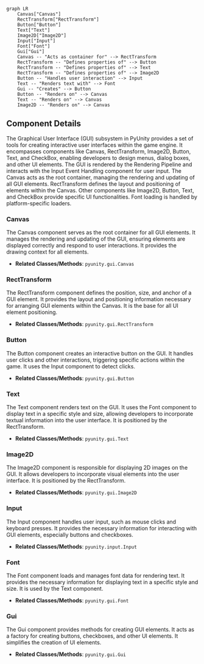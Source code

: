 ```mermaid
graph LR
    Canvas["Canvas"]
    RectTransform["RectTransform"]
    Button["Button"]
    Text["Text"]
    Image2D["Image2D"]
    Input["Input"]
    Font["Font"]
    Gui["Gui"]
    Canvas -- "Acts as container for" --> RectTransform
    RectTransform -- "Defines properties of" --> Button
    RectTransform -- "Defines properties of" --> Text
    RectTransform -- "Defines properties of" --> Image2D
    Button -- "Handles user interaction" --> Input
    Text -- "Renders text with" --> Font
    Gui -- "Creates" --> Button
    Button -- "Renders on" --> Canvas
    Text -- "Renders on" --> Canvas
    Image2D -- "Renders on" --> Canvas
```

## Component Details

The Graphical User Interface (GUI) subsystem in PyUnity provides a set of tools for creating interactive user interfaces within the game engine. It encompasses components like Canvas, RectTransform, Image2D, Button, Text, and CheckBox, enabling developers to design menus, dialog boxes, and other UI elements. The GUI is rendered by the Rendering Pipeline and interacts with the Input Event Handling component for user input. The Canvas acts as the root container, managing the rendering and updating of all GUI elements. RectTransform defines the layout and positioning of elements within the Canvas. Other components like Image2D, Button, Text, and CheckBox provide specific UI functionalities. Font loading is handled by platform-specific loaders.

### Canvas
The Canvas component serves as the root container for all GUI elements. It manages the rendering and updating of the GUI, ensuring elements are displayed correctly and respond to user interactions. It provides the drawing context for all elements.
- **Related Classes/Methods**: `pyunity.gui.Canvas`

### RectTransform
The RectTransform component defines the position, size, and anchor of a GUI element. It provides the layout and positioning information necessary for arranging GUI elements within the Canvas. It is the base for all UI element positioning.
- **Related Classes/Methods**: `pyunity.gui.RectTransform`

### Button
The Button component creates an interactive button on the GUI. It handles user clicks and other interactions, triggering specific actions within the game. It uses the Input component to detect clicks.
- **Related Classes/Methods**: `pyunity.gui.Button`

### Text
The Text component renders text on the GUI. It uses the Font component to display text in a specific style and size, allowing developers to incorporate textual information into the user interface. It is positioned by the RectTransform.
- **Related Classes/Methods**: `pyunity.gui.Text`

### Image2D
The Image2D component is responsible for displaying 2D images on the GUI. It allows developers to incorporate visual elements into the user interface. It is positioned by the RectTransform.
- **Related Classes/Methods**: `pyunity.gui.Image2D`

### Input
The Input component handles user input, such as mouse clicks and keyboard presses. It provides the necessary information for interacting with GUI elements, especially buttons and checkboxes.
- **Related Classes/Methods**: `pyunity.input.Input`

### Font
The Font component loads and manages font data for rendering text. It provides the necessary information for displaying text in a specific style and size. It is used by the Text component.
- **Related Classes/Methods**: `pyunity.gui.Font`

### Gui
The Gui component provides methods for creating GUI elements. It acts as a factory for creating buttons, checkboxes, and other UI elements. It simplifies the creation of UI elements.
- **Related Classes/Methods**: `pyunity.gui.Gui`
